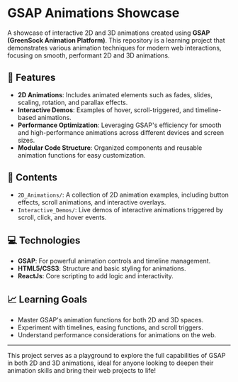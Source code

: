 # GSAP Animations Showcase

A showcase of interactive 2D and 3D animations created using **GSAP (GreenSock Animation Platform)**. This repository is a learning project that demonstrates various animation techniques for modern web interactions, focusing on smooth, performant 2D and 3D animations.

## 🚀 Features

- **2D Animations**: Includes animated elements such as fades, slides, scaling, rotation, and parallax effects.
- **Interactive Demos**: Examples of hover, scroll-triggered, and timeline-based animations.
- **Performance Optimization**: Leveraging GSAP's efficiency for smooth and high-performance animations across different devices and screen sizes.
- **Modular Code Structure**: Organized components and reusable animation functions for easy customization.

## 📂 Contents

- `2D_Animations/`: A collection of 2D animation examples, including button effects, scroll animations, and interactive overlays.
- `Interactive_Demos/`: Live demos of interactive animations triggered by scroll, click, and hover events.

## 💻 Technologies

- **GSAP**: For powerful animation controls and timeline management.
- **HTML5/CSS3**: Structure and basic styling for animations.
- **ReactJs**: Core scripting to add logic and interactivity.

## 📈 Learning Goals

- Master GSAP's animation functions for both 2D and 3D spaces.
- Experiment with timelines, easing functions, and scroll triggers.
- Understand performance considerations for animations on the web.

---

This project serves as a playground to explore the full capabilities of GSAP in both 2D and 3D animations, ideal for anyone looking to deepen their animation skills and bring their web projects to life!
